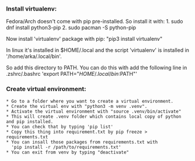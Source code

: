 ### Install virtualenv:
Fedora/Arch doesn't come with pip pre-installed. So install it with:
    1. sudo dnf install python3-pip
    2. sudo pacman -S python-pip
    
Now install 'virtualenv' package with pip: "pip3 install virtualenv"

In linux it's installed in $HOME/.local and the script 'virtualenv' is 
installed in '/home/arka/.local/bin'.

So add this directory to PATH. You can do this with add the following line in .zshrc/.bashrc 
'export PATH="$HOME/.local/bin:$PATH"'

### Create virtual environment:
    * Go to a folder where you want to create a virtual environment.
    * Create the virtual env with "python3 -m venv .venv". 
    * Activate the virtual environment with "source .venv/bin/activate"
    * This will create .venv folder which contains local copy of python and pip installed.
    * You can check that by typing 'pip list' 
    * Copy this thing into requirement.txt by pip freeze > requirements.txt
    * You can insall those packages from requirements.txt with 
      'pip install -r /path/to/requirements.txt'
    * You can exit from venv by typing "deactivate"
